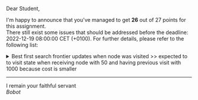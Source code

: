 Dear Student,

I'm happy to announce that you've managed to get **26** out of 27 points for this assignment.\
There still exist some issues that should be addressed before the deadline: 2022-12-19 08:00:00 CET (+0100). For further details, please refer to the following list:

<details><summary>Best first search frontier updates when node was visited &gt;&gt; expected to to visit state when receiving node with 50 and having previous visit with 1000 because cost is smaller</summary></details>

-----------
I remain your faithful servant\
_Bobot_